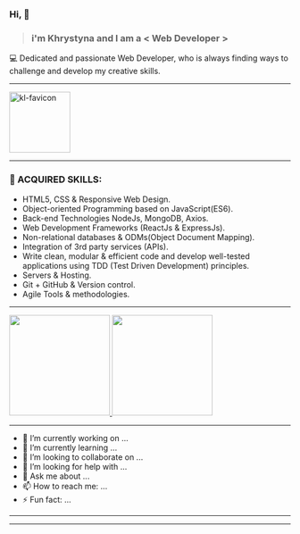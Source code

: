 ### Hi, 👋
> <h3>i'm Khrystyna
  > and I am a < Web Developer > </h3>
💻 Dedicated and passionate Web Developer, who is always finding ways to challenge and develop my creative skills.

- - - -
<img width="109" alt="kl-favicon" src="https://user-images.githubusercontent.com/61162228/131033328-d80121fa-67ae-4f8b-85f4-3fd74b6586ae.png">

- - - - 

 ### 📌 ACQUIRED SKILLS:
  
  - HTML5, CSS & Responsive Web Design.
  - Object-oriented Programming based on JavaScript(ES6).
  - Back-end Technologies NodeJs, MongoDB, Axios.
  - Web Development Frameworks (ReactJs & ExpressJs).
  - Non-relational databases & ODMs(Object Document Mapping).
  - Integration of 3rd party services (APIs).
  - Write clean, modular & efficient code and develop well-tested applications using TDD (Test Driven Development) principles.
  - Servers & Hosting.
  - Git + GitHub & Version control.
  - Agile Tools & methodologies.

  - - - - 
  
  <a href="https://github.com/KhrystynaLeshko">
  <img height="180em" src="https://github-readme-stats.vercel.app/api?username=KhrystynaLeshko&theme=buefy&show_icons=true" />
  <img height="180em" src="https://github-readme-stats.vercel.app/api/top-langs/?username=KhrystynaLeshko&theme=buefy&layout=compact" />
</a>
  
  - - - - 
  
- 🔭 I’m currently working on ...
- 🌱 I’m currently learning ...
- 👯 I’m looking to collaborate on ...
- 🤔 I’m looking for help with ...
- 💬 Ask me about ...
- 📫 How to reach me: ...
- ⚡ Fun fact: ...

 - - - - 
  


- - - - 


